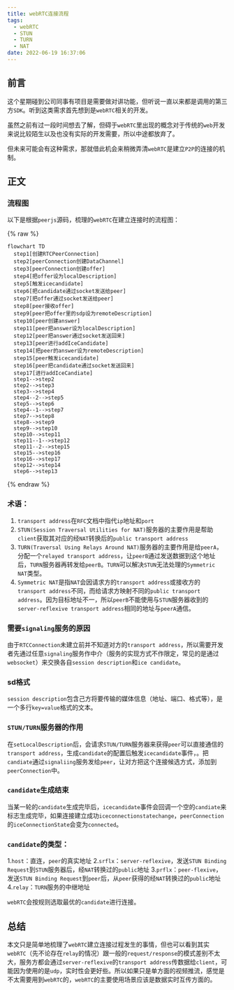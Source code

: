 ```yaml
---
title: webRTC连接流程
tags:
  - webRTC
  - STUN
  - TURN
  - NAT
date: 2022-06-19 16:37:06
---
```

## 前言
这个星期碰到公司同事有项目是需要做对讲功能，但听说一直以来都是调用的第三方`SDK`。听到这类需求首先想到是`webRTC`相关的开发。

虽然之前有过一段时间想去了解，但碍于`webRTC`里出现的概念对于传统的`web`开发来说比较陌生以及也没有实际的开发需要，所以中途都放弃了。

但未来可能会有这种需求，那就借此机会来稍微弄清`webRTC`是建立`P2P`的连接的机制。

## 正文

### 流程图
以下是根据`peerjs`源码，梳理的`webRTC`在建立连接时的流程图：

{% raw %}
```mermaid
flowchart TD
  step1[创建RTCPeerConnection]
  step2[peerConnection创建DataChannel]
  step3[peerConnection创建offer]
  step4[把offer设为localDescription]
  step5[触发icecandidate]
  step6[把candidate通过socket发送给peer]
  step7[把offer通过socket发送给peer]
  step8[peer接收offer]
  step9[peer把offer里的sdp设为remoteDescription]
  step10[peer创建answer]
  step11[peer把answer设为localDescription]
  step12[peer把answer通过socket发送回来]
  step13[peer进行addIceCandidate]
  step14[把peer的answer设为remoteDescription]
  step15[peer触发icecandidate]
  step16[peer把candidate通过socket发送回来]
  step17[进行addIceCandiate]
  step1-->step2
  step2-->step3
  step3-->step4
  step4--2-->step5
  step5-->step6
  step4--1-->step7
  step7-->step8
  step8-->step9
  step9-->step10
  step10-->step11
  step11--1-->step12
  step11--2-->step15
  step15-->step16
  step16-->step17
  step12-->step14
  step6-->step13
```
{% endraw %}

### 术语：
1. `transport address`在`RFC`文档中指代`ip`地址和`port`
2. `STUN(Session Traversal Utilities for NAT)`服务器的主要作用是帮助`client`获取其对应的经`NAT`转换后的`public transport address`
3. `TURN(Traversal Using Relays Around NAT)`服务器的主要作用是给`peerA`，分配一个`relayed transport address`，让`peerB`通过发送数据到这个地址后，`TURN`服务器再转发给`peerB`。`TURN`可以解决`STUN`无法处理的`Symmetric NAT`类型。
4. `Symmetric NAT`是指`NAT`会因请求方的`transport address`或接收方的`transport address`不同，而给请求方映射不同的`public transport address`。因为目标地址不一，所以`peerB`不能使用与`STUN`服务器收到的`server-reflexive transport address`相同的地址与`peerA`通信。

### 需要`signaling`服务的原因
由于`RTCConnection`未建立前并不知道对方的`transport address`，所以需要开发者先通过任意`signaling`服务作中介（服务的实现方式不作限定，常见的是通过`websocket`）来交换各自`session description`和`ice candidate`。

### sd格式
`session description`包含己方将要传输的媒体信息（地址、端口、格式等），是一个多行`key=value`格式的文本。

### `STUN/TURN`服务器的作用
在`setLocalDescription`后，会请求`STUN/TURN`服务器来获得`peer`可以直接通信的`transport address`，生成`candidate`的配置后触发`icecandidate`事件，。把`candiate`通过`signaliing`服务发给`peer`，让对方把这个连接候选方式，添加到`peerConnection`中。

### `candidate`生成结束
当某一轮的`candidate`生成完毕后，`icecandidate`事件会回调一个空的`candiate`来标志生成完毕，如果连接建立成功`iceconnectionstatechange`，`peerConnection`的`iceConnectionState`会变为`connected`。

### `candidate`的类型：
1.`host`：直连，`peer`的真实地址
2.`srflx`：`server-reflexive`，发送`STUN Binding Request`到`STUN`服务器后，经`NAT`转换过的`public`地址
3.`prflx`：`peer-flexive`，发送`STUN Binding Request`到`peer`后，从`peer`获得的经`NAT`转换过的`public`地址
4.`relay`：`TURN`服务的中继地址

`webRTC`会按规则选取最优的`candidate`进行连接。

## 总结
本文只是简单地梳理了`webRTC`建立连接过程发生的事情，但也可以看到其实`webRTC`（先不论存在`relay`的情况）跟一般的`request/response`的模式差别不太大，服务方都会通过`server-reflexive`的`transport address`传数据给`client`，可能因为使用的是`udp`，实时性会更好些。所以如果只是单方面的视频推流，感觉是不太需要用到`webRTC`的，`webRTC`的主要使用场景应该是数据实时互传方面的。
